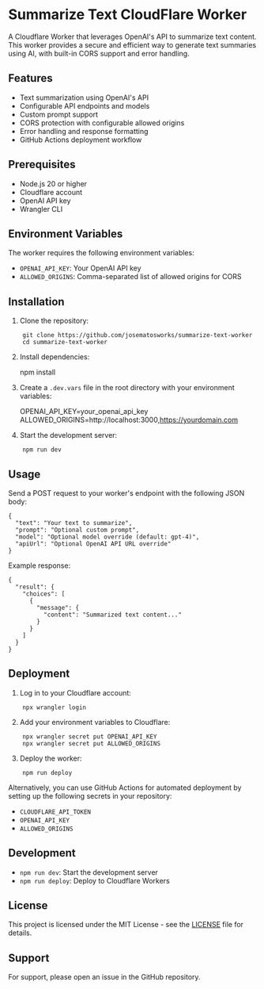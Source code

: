 # Summarize Text CloudFlare Worker

A Cloudflare Worker that leverages OpenAI's API to summarize text content. This worker provides a secure and efficient way to generate text summaries using AI, with built-in CORS support and error handling.

## Features

- Text summarization using OpenAI's API
- Configurable API endpoints and models
- Custom prompt support
- CORS protection with configurable allowed origins
- Error handling and response formatting
- GitHub Actions deployment workflow

## Prerequisites

- Node.js 20 or higher
- Cloudflare account
- OpenAI API key
- Wrangler CLI

## Environment Variables

The worker requires the following environment variables:

- `OPENAI_API_KEY`: Your OpenAI API key
- `ALLOWED_ORIGINS`: Comma-separated list of allowed origins for CORS

## Installation

1. Clone the repository:

```
    git clone https://github.com/josematosworks/summarize-text-worker
    cd summarize-text-worker
```
2. Install dependencies:

    npm install

3. Create a `.dev.vars` file in the root directory with your environment variables:

    OPENAI_API_KEY=your_openai_api_key
    ALLOWED_ORIGINS=http://localhost:3000,https://yourdomain.com

4. Start the development server:

```
    npm run dev
```

## Usage

Send a POST request to your worker's endpoint with the following JSON body:

    {
      "text": "Your text to summarize",
      "prompt": "Optional custom prompt",
      "model": "Optional model override (default: gpt-4)",
      "apiUrl": "Optional OpenAI API URL override"
    }

Example response:

    {
      "result": {
        "choices": [
          {
            "message": {
              "content": "Summarized text content..."
            }
          }
        ]
      }
    }

## Deployment

1. Log in to your Cloudflare account:

```
    npx wrangler login
```

2. Add your environment variables to Cloudflare:

```
    npx wrangler secret put OPENAI_API_KEY
    npx wrangler secret put ALLOWED_ORIGINS
```

3. Deploy the worker:

```
    npm run deploy
```

Alternatively, you can use GitHub Actions for automated deployment by setting up the following secrets in your repository:
- `CLOUDFLARE_API_TOKEN`
- `OPENAI_API_KEY`
- `ALLOWED_ORIGINS`

## Development

- `npm run dev`: Start the development server
- `npm run deploy`: Deploy to Cloudflare Workers

## License

This project is licensed under the MIT License - see the [LICENSE](LICENSE) file for details.

## Support

For support, please open an issue in the GitHub repository.
